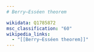 ```yaml
---
# Berry–Esséen theorem

wikidata: Q1785872
msc_classification: "60"
wikipedia_links:
  - "[[Berry–Esséen theorem]]"
---
```

